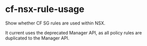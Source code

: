 # cf-nsx-rule-usage

Show whether CF SG rules are used within NSX.

It current uses the deprecated Manager API, as all policy rules are duplicated to the Manager API.
